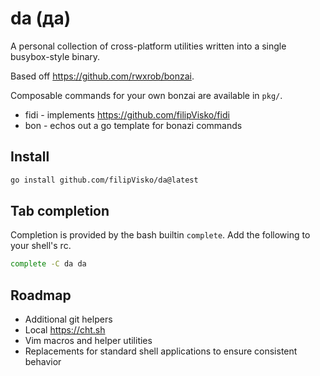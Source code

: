 # da (да)

A personal collection of cross-platform utilities written into a single busybox-style binary.

Based off https://github.com/rwxrob/bonzai.

Composable commands for your own bonzai are available in `pkg/`.

* fidi - implements https://github.com/filipVisko/fidi
* bon - echos out a go template for bonazi commands

## Install

```bash
go install github.com/filipVisko/da@latest
```

## Tab completion

Completion is provided by the bash builtin `complete`. Add the following to your shell's rc.

```bash
complete -C da da
```

## Roadmap

- Additional git helpers
- Local https://cht.sh
- Vim macros and helper utilities
- Replacements for standard shell applications to ensure consistent behavior
